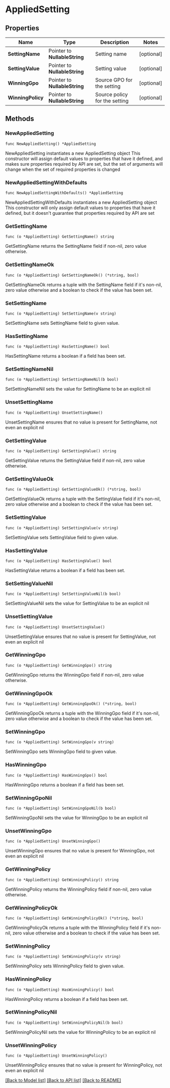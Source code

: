# AppliedSetting

## Properties

Name | Type | Description | Notes
------------ | ------------- | ------------- | -------------
**SettingName** | Pointer to **NullableString** | Setting name | [optional] 
**SettingValue** | Pointer to **NullableString** | Setting value | [optional] 
**WinningGpo** | Pointer to **NullableString** | Source GPO for the setting | [optional] 
**WinningPolicy** | Pointer to **NullableString** | Source policy for the setting | [optional] 

## Methods

### NewAppliedSetting

`func NewAppliedSetting() *AppliedSetting`

NewAppliedSetting instantiates a new AppliedSetting object
This constructor will assign default values to properties that have it defined,
and makes sure properties required by API are set, but the set of arguments
will change when the set of required properties is changed

### NewAppliedSettingWithDefaults

`func NewAppliedSettingWithDefaults() *AppliedSetting`

NewAppliedSettingWithDefaults instantiates a new AppliedSetting object
This constructor will only assign default values to properties that have it defined,
but it doesn't guarantee that properties required by API are set

### GetSettingName

`func (o *AppliedSetting) GetSettingName() string`

GetSettingName returns the SettingName field if non-nil, zero value otherwise.

### GetSettingNameOk

`func (o *AppliedSetting) GetSettingNameOk() (*string, bool)`

GetSettingNameOk returns a tuple with the SettingName field if it's non-nil, zero value otherwise
and a boolean to check if the value has been set.

### SetSettingName

`func (o *AppliedSetting) SetSettingName(v string)`

SetSettingName sets SettingName field to given value.

### HasSettingName

`func (o *AppliedSetting) HasSettingName() bool`

HasSettingName returns a boolean if a field has been set.

### SetSettingNameNil

`func (o *AppliedSetting) SetSettingNameNil(b bool)`

 SetSettingNameNil sets the value for SettingName to be an explicit nil

### UnsetSettingName
`func (o *AppliedSetting) UnsetSettingName()`

UnsetSettingName ensures that no value is present for SettingName, not even an explicit nil
### GetSettingValue

`func (o *AppliedSetting) GetSettingValue() string`

GetSettingValue returns the SettingValue field if non-nil, zero value otherwise.

### GetSettingValueOk

`func (o *AppliedSetting) GetSettingValueOk() (*string, bool)`

GetSettingValueOk returns a tuple with the SettingValue field if it's non-nil, zero value otherwise
and a boolean to check if the value has been set.

### SetSettingValue

`func (o *AppliedSetting) SetSettingValue(v string)`

SetSettingValue sets SettingValue field to given value.

### HasSettingValue

`func (o *AppliedSetting) HasSettingValue() bool`

HasSettingValue returns a boolean if a field has been set.

### SetSettingValueNil

`func (o *AppliedSetting) SetSettingValueNil(b bool)`

 SetSettingValueNil sets the value for SettingValue to be an explicit nil

### UnsetSettingValue
`func (o *AppliedSetting) UnsetSettingValue()`

UnsetSettingValue ensures that no value is present for SettingValue, not even an explicit nil
### GetWinningGpo

`func (o *AppliedSetting) GetWinningGpo() string`

GetWinningGpo returns the WinningGpo field if non-nil, zero value otherwise.

### GetWinningGpoOk

`func (o *AppliedSetting) GetWinningGpoOk() (*string, bool)`

GetWinningGpoOk returns a tuple with the WinningGpo field if it's non-nil, zero value otherwise
and a boolean to check if the value has been set.

### SetWinningGpo

`func (o *AppliedSetting) SetWinningGpo(v string)`

SetWinningGpo sets WinningGpo field to given value.

### HasWinningGpo

`func (o *AppliedSetting) HasWinningGpo() bool`

HasWinningGpo returns a boolean if a field has been set.

### SetWinningGpoNil

`func (o *AppliedSetting) SetWinningGpoNil(b bool)`

 SetWinningGpoNil sets the value for WinningGpo to be an explicit nil

### UnsetWinningGpo
`func (o *AppliedSetting) UnsetWinningGpo()`

UnsetWinningGpo ensures that no value is present for WinningGpo, not even an explicit nil
### GetWinningPolicy

`func (o *AppliedSetting) GetWinningPolicy() string`

GetWinningPolicy returns the WinningPolicy field if non-nil, zero value otherwise.

### GetWinningPolicyOk

`func (o *AppliedSetting) GetWinningPolicyOk() (*string, bool)`

GetWinningPolicyOk returns a tuple with the WinningPolicy field if it's non-nil, zero value otherwise
and a boolean to check if the value has been set.

### SetWinningPolicy

`func (o *AppliedSetting) SetWinningPolicy(v string)`

SetWinningPolicy sets WinningPolicy field to given value.

### HasWinningPolicy

`func (o *AppliedSetting) HasWinningPolicy() bool`

HasWinningPolicy returns a boolean if a field has been set.

### SetWinningPolicyNil

`func (o *AppliedSetting) SetWinningPolicyNil(b bool)`

 SetWinningPolicyNil sets the value for WinningPolicy to be an explicit nil

### UnsetWinningPolicy
`func (o *AppliedSetting) UnsetWinningPolicy()`

UnsetWinningPolicy ensures that no value is present for WinningPolicy, not even an explicit nil

[[Back to Model list]](../README.md#documentation-for-models) [[Back to API list]](../README.md#documentation-for-api-endpoints) [[Back to README]](../README.md)


